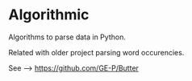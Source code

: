 # Algorithmic

Algorithms to parse data in Python.

Related with older project parsing word occurencies.

See --> https://github.com/GE-P/Butter

